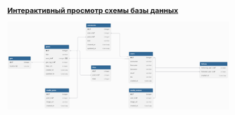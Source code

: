 ### [Интерактивный просмотр схемы базы данных](https://dbdiagram.io/d/Social-Network-68d6ae16d2b621e422171c3c)

![alt text](scheme.png)
